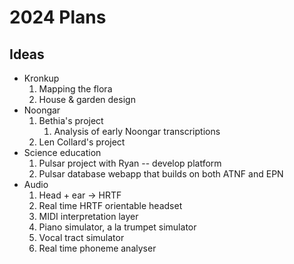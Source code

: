 # 2024 Plans

## Ideas

- Kronkup
  1. Mapping the flora
  2. House & garden design
- Noongar
  1. Bethia's project
     1. Analysis of early Noongar transcriptions
  2. Len Collard's project
- Science education
  1. Pulsar project with Ryan -- develop platform
  2. Pulsar database webapp that builds on both ATNF and EPN
- Audio
  1. Head + ear -> HRTF
  2. Real time HRTF orientable headset
  3. MIDI interpretation layer
  4. Piano simulator, a la trumpet simulator
  5. Vocal tract simulator
  6. Real time phoneme analyser
